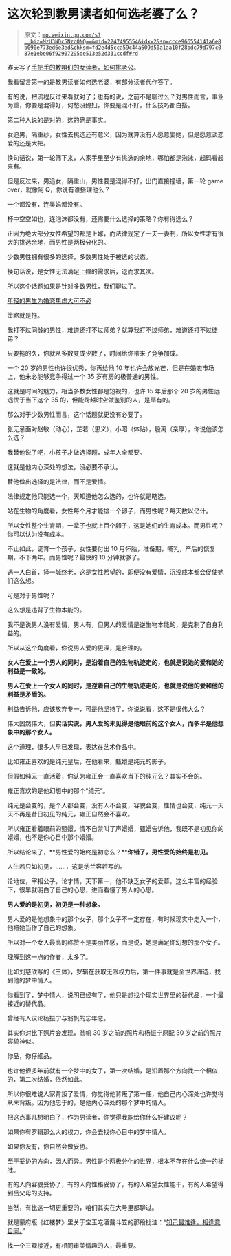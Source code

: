 # 这次轮到教男读者如何选老婆了么？

> 原文：[`mp.weixin.qq.com/s?__biz=MzU3NDc5Nzc0NQ==&mid=2247495554&idx=2&sn=ccce966554141a6e8b090e773ed6e3ed&chksm=fd2e4d5cca59c44a609d50a1aa10f28bdc79d797c087e1ebe06f92907295de513e52d331ccdf#rd`](http://mp.weixin.qq.com/s?__biz=MzU3NDc5Nzc0NQ==&mid=2247495554&idx=2&sn=ccce966554141a6e8b090e773ed6e3ed&chksm=fd2e4d5cca59c44a609d50a1aa10f28bdc79d797c087e1ebe06f92907295de513e52d331ccdf#rd)

昨天写了[手把手的教咱们的女读者，如何挑老公](http://mp.weixin.qq.com/s?__biz=MzU3NDc5Nzc0NQ==&mid=2247495497&idx=1&sn=a7ef84e5c9ec4c486e681f3d01b74574&chksm=fd2e4d97ca59c4810c29402a84e5adf92aec6bfc79f08c9469d362d7fb625accdff33df09125&scene=21#wechat_redirect)。 

我看留言第一的是教男读者如何选老婆，有部分读者代作答了。

有的说，把流程反过来看就对了；也有的说，之前不是聊过么？对男性而言，事业为重，你要是混得好，何愁没媳妇，你要是混不好，什么技巧都白搭。 

第二种人说的是对的，这的确是事实。 

女追男，隔重纱，女性去挑选还有意义，因为就算没有人愿意娶她，但是愿意谈恋爱的还是大把。 

换句话说，第一轮筛下来，人家手里至少有挑选的余地，哪怕都是泡沫，起码看起来有。

但是反过来，男追女，隔重山，男性要是混得不好，出门直接撞墙，第一轮 game over，就像阿 Q，你说有谁搭理他么？

一个都没有，连吴妈都没有。

杯中空空如也，连泡沫都没有，还需要什么选择的策略？你有得选么？

正因为绝大部分女性希望的都是上嫁，而法律规定了一夫一妻制，所以女性才有很大的挑选余地，而男性是两极分化的。

少数男性拥有很多的选择，多数男性处于被选的状态。 

换句话说，是女性无法满足上嫁的需求后，退而求其次。

所以这个话题如果是针对多数男性，我们聊过了。 

[年轻的男生为婚恋焦虑大可不必](http://mp.weixin.qq.com/s?__biz=MzU3NDc5Nzc0NQ==&mid=2247495315&idx=1&sn=1a7b3c2266f1c60c6e4b2eab85f09194&chksm=fd2e4c4dca59c55bed7e6838036463d6247bd3d488669fd3f9c299dd8f4149160f2007e9caf6&scene=21#wechat_redirect)

策略就是拖。

我打不过同龄的男性，难道还打不过师弟？就算我打不过师弟，难道还打不过徒弟？

只要拖的久，你就从多数变成少数了，时间给你带来了竞争加成。 

一个 20 岁的男性也许很优秀，你再给他 10 年也许会放光芒，但是在婚恋市场上，他未必能够竞争得过一个 35 岁有房的极普通的男性。 

这就是时间的魅力，相当多数女性都是短视的，也许 15 年后那个 20 岁的男性远远优于当下这个 35 的，但能跨越时空做鉴别的人，是罕有的。 

那么对于少数男性而言，这个话题就更没有必要了。 

张无忌面对赵敏（动心），芷若（恩义），小昭（体贴），殷离（亲厚），你说他该怎么选？

我替他说了吧，小孩子才做选择题，成年人全都要。 

这就是他内心深处的想法，没必要不承认。

替他做出选择的是法律，而不是爱情。 

法律规定他只能选一个，天知道他怎么选的，也许就是瞎选。 

站在生物的角度看，女性每个月才能排一个卵子，而男性呢？每天数以亿计。 

所以女性整个生育期，一辈子也就上百个卵子，这是她们的生育成本。而男性呢？你可以认为没有成本。 

不止如此，诞育一个孩子，女性要付出 10 月怀胎，准备期，哺乳，产后的恢复期，不下两年。而男性呢？最快的 10 分钟就够了。

遇一人白首，择一城终老，这是女性希望的，即便没有爱情，沉没成本都会促使她们这么想。

可是对于男性呢？

这么想是违背了生物本能的。

我不是说男人没有爱情，男人有，但男人的爱情是逆生物本能的，是克制了自身利益的。 

所以从这个角度看，你说男人爱的更深，是合理的。 

**女人在爱上一个男人的同时，是沿着自己的生物轨迹走的，也就是说她的爱和她的利益是一致的。**

**男人在爱上一个女人的同时，是逆着自己的生物轨迹走的，也就是说他的爱和他的利益是矛盾的。**

利益告诉他，应该放弃专一，可是他坚持了，你说说看，这不是很伟大么？ 

伟大固然伟大，但**实话实说，男人爱的未见得是他眼前的这个女人，而多半是他想象中的那个女人。** 

这个道理，很多人早已发现，表达在艺术作品中。 

比如雍正喜欢的是纯元皇后，在他看来，甄嬛是纯元的影子。 

但假如纯元一直活着，你认为雍正会一直喜欢当下的纯元么？其实不会的。 

雍正喜欢的是他幻想中的那个“纯元”。

纯元是会变的，是个人都会变，没有人不会变，容貌会变，性情也会变，纯元一天天不再是昔日初见的纯元，雍正自然会不喜欢。 

所以雍正看着眼前的甄嬛，情不自禁叫了声嬛嬛，甄嬛告诉他，我既不是初见你的嬛嬛，也不是你心目中那个嬛嬛。 

所以结论来了，**男性爱的始终是初恋么？****你错了，男性爱的始终是初见。**

人生若只如初见，......，这是纳兰容若写的。

论地位，宰相公子，论才情，天下第一，他不缺乏女子的爱慕，这么丰富的经验下，很早就明白了自己的心思，进而看懂了男人的心思。 

**男人爱的是初见，初见是一种想象。** 

男人爱的是他想象中的那个女子，那个女子不一定存在，有时候现实中走入一个，他把她当作了自己的想象。 

所以对一个女人最高的称赞不是美丽性感，而是说，她是满足你幻想的那个女子。 

理解到这一点的作者，太多了。 

比如刘慈欣写的《三体》，罗辑在获取无限权力后，第一件事就是全世界海选，找到他的梦中情人。 

你看到了，梦中情人，说明已经有了，他只是想找个现实世界里的替代品，一个最接近的替代品。 

曾经有人议论杨振宁与翁帆的忘年恋。 

其实你对比下照片会发现，翁帆 30 岁之前的照片和杨振宁原配 30 岁之前的照片容貌神似。

你品，你仔细品。 

也许他很多年前就有一个梦中的女子，第一次结婚，是沿着那个方向找一个相似的，第二次结婚，依然如此。 

所以你很难说人家背叛了爱情，你觉得他背叛了第一任，他自己内心深处也许觉得从未背叛。因为他忠于的，是他内心深处的那个梦中的情人。

把这点事儿想明白了，作为男读者，你觉得我能给你什么好建议呢？ 

如果你有罗辑那么大的权力，你会去找你心目中的梦中情人。 

如果你没有，你自然会做妥协。 

至于妥协的方向，因人而异。男性是个两极分化的世界，根本不存在什么统一的标准。 

有的人向容貌妥协了，有的人向性格妥协了，有的人希望女性能干，有的人希望得到岳父母的支持。

当然，有比这一切更重要的，咱们其实在大号里都聊过。

就是蒙府版《红楼梦》里关于宝玉吃酒戴斗笠的那段批注：“[知己最难逢，相逢意自同。](https://mp.weixin.qq.com/s?__biz=MzU0MjYwNDU2Mw==&mid=2247493727&idx=1&sn=3e35f54cfa1d1ec2f8471fb2944bba3d&chksm=fb1a8423cc6d0d35b1606f786c78c69b29078320fe62c6fde53414b549ff6a86f1340a712417&token=1053152182&lang=zh_CN&scene=21#wechat_redirect)”

找一个三观接近，有相同审美情趣的人，最重要。

<mp-qa class="js_uneditable custom_select_card qa_iframe" data-pluginname="insertquestion" data-id="1610411588572790785" data-bizuin="MzU3NDc5Nzc0NQ==" data-title="留言区"></mp-qa>